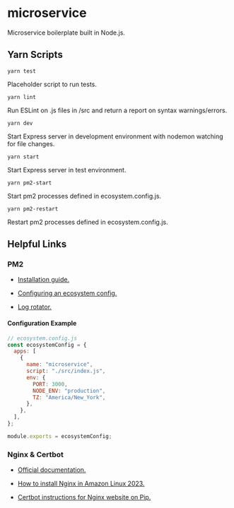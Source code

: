 # microservice

Microservice boilerplate built in Node.js.

## Yarn Scripts

`yarn test`

Placeholder script to run tests.

`yarn lint`

Run ESLint on .js files in /src and return a report on syntax warnings/errors.

`yarn dev`

Start Express server in development environment with nodemon watching for file changes.

`yarn start`

Start Express server in test environment.

`yarn pm2-start`

Start pm2 processes defined in ecosystem.config.js.

`yarn pm2-restart`

Restart pm2 processes defined in ecosystem.config.js.

## Helpful Links

### PM2

- [Installation guide.](https://pm2.io/docs/runtime/guide/installation/)

- [Configuring an ecosystem config.](https://pm2.keymetrics.io/docs/usage/application-declaration/)

- [Log rotator.](https://github.com/keymetrics/pm2-logrotate)

#### Configuration Example

```js
// ecosystem.config.js
const ecosystemConfig = {
  apps: [
    {
      name: "microservice",
      script: "./src/index.js",
      env: {
        PORT: 3000,
        NODE_ENV: "production",
        TZ: "America/New_York",
      },
    },
  ],
};

module.exports = ecosystemConfig;
```

### Nginx & Certbot

- [Official documentation.](https://nginx.org/en/)

- [How to install Nginx in Amazon Linux 2023.](https://awswithatiq.com/how-to-install-nginx-in-amazon-linux-2023/)

- [Certbot instructions for Nginx website on Pip.](https://certbot.eff.org/instructions?ws=nginx&os=pip)
